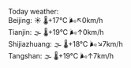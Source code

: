 Today weather:  
Beijing: ☀️ 🌡️+17°C 🌬️↖0km/h  
Tianjin: 🌫  🌡️+19°C 🌬️↑0km/h  
Shijiazhuang: 🌫  🌡️+18°C 🌬️↘7km/h  
Tangshan: 🌫  🌡️+19°C 🌬️↑7km/h  
